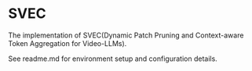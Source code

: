 # SVEC
The implementation of SVEC(Dynamic Patch Pruning and Context-aware Token Aggregation for Video-LLMs).

See readme.md for environment setup and configuration details.
